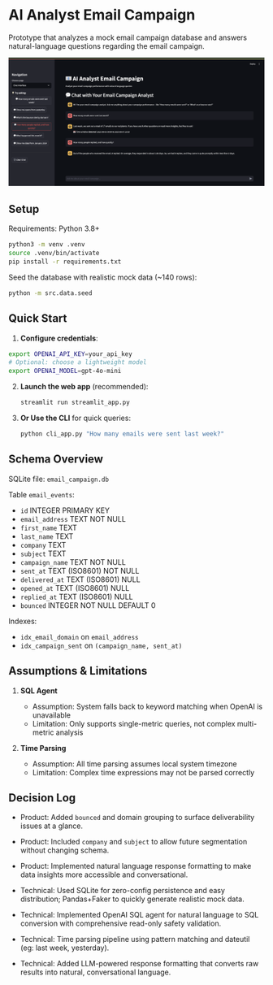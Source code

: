 # AI Analyst Email Campaign

Prototype that analyzes a mock email campaign database and answers natural-language questions regarding the email campaign.

![AI Analyst Email Campaign](screenshot.png)

## Setup

Requirements: Python 3.8+

```bash
python3 -m venv .venv
source .venv/bin/activate
pip install -r requirements.txt
```

Seed the database with realistic mock data (~140 rows):

```bash
python -m src.data.seed
```

## Quick Start


1. **Configure credentials**:

```bash
export OPENAI_API_KEY=your_api_key
# Optional: choose a lightweight model
export OPENAI_MODEL=gpt-4o-mini
```

2. **Launch the web app** (recommended):
   ```bash
   streamlit run streamlit_app.py
   ```

3. **Or Use the CLI** for quick queries:
   ```bash
   python cli_app.py "How many emails were sent last week?"
   ```


## Schema Overview

SQLite file: `email_campaign.db`

Table `email_events`:

- `id` INTEGER PRIMARY KEY
- `email_address` TEXT NOT NULL
- `first_name` TEXT
- `last_name` TEXT
- `company` TEXT
- `subject` TEXT
- `campaign_name` TEXT NOT NULL
- `sent_at` TEXT (ISO8601) NOT NULL
- `delivered_at` TEXT (ISO8601) NULL
- `opened_at` TEXT (ISO8601) NULL
- `replied_at` TEXT (ISO8601) NULL
- `bounced` INTEGER NOT NULL DEFAULT 0

Indexes:

- `idx_email_domain` on `email_address`
- `idx_campaign_sent` on `(campaign_name, sent_at)`

## Assumptions & Limitations
1. **SQL Agent**
   - Assumption: System falls back to keyword matching when OpenAI is unavailable
   - Limitation: Only supports single-metric queries, not complex multi-metric analysis

2. **Time Parsing**
   - Assumption: All time parsing assumes local system timezone
   - Limitation: Complex time expressions may not be parsed correctly


## Decision Log

- Product: Added `bounced` and domain grouping to surface deliverability issues at a glance.
- Product: Included `company` and `subject` to allow future segmentation without changing schema.
- Product: Implemented natural language response formatting to make data insights more accessible and conversational.

- Technical: Used SQLite for zero-config persistence and easy distribution; Pandas+Faker to quickly generate realistic mock data.
- Technical: Implemented OpenAI SQL agent for natural language to SQL conversion with comprehensive read-only safety validation.
- Technical: Time parsing pipeline using pattern matching and dateutil (eg: last week, yesterday).
- Technical: Added LLM-powered response formatting that converts raw results into natural, conversational language.

